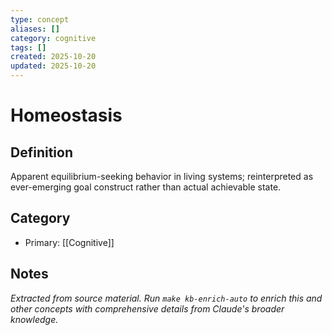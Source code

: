 ```yaml
---
type: concept
aliases: []
category: cognitive
tags: []
created: 2025-10-20
updated: 2025-10-20
---
```


# Homeostasis

## Definition

Apparent equilibrium-seeking behavior in living systems; reinterpreted as ever-emerging goal construct rather than actual achievable state.

## Category

- Primary: [[Cognitive]]

## Notes

*Extracted from source material. Run `make kb-enrich-auto` to enrich this and other concepts with comprehensive details from Claude's broader knowledge.*
